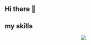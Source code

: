 ## Hi there 👋

## my skills
<p align="center">
  <a href="https://skillicons.dev">
    <img src="https://skillicons.dev/icons?i=py,go,rust,ts,nextjs,tailwind,bun,vitest,git,docker,ubuntu,linux,grafana" />
  </a>
</p>

<!--
**michi9810/michi9810** is a ✨ _special_ ✨ repository because its `README.md` (this file) appears on your GitHub profile.

Here are some ideas to get you started:

- 🔭 I’m currently working on ...
- 🌱 I’m currently learning ...
- 👯 I’m looking to collaborate on ...
- 🤔 I’m looking for help with ...
- 💬 Ask me about ...
- 📫 How to reach me: ...
- 😄 Pronouns: ...
- ⚡ Fun fact: ...
-->
